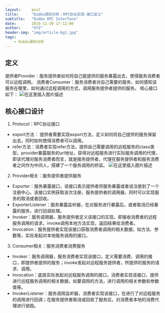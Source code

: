 ```yaml
---
layout:     post
title:      "Dubbo源码分析：RPC协议实现-接口定义"
subtitle:   "Dubbo RPC Interface"
date:       2018-11-30 17:12:00
author:     "XYZ"
header-img: "img/article-bg1.jpg"
tags:
    - Dubbo源码分析
---
```

## 定义
提供者Provider：服务提供者如何将自己能提供的服务暴露出去，使得服务消费者可以远程调用。
消费者Consumer：服务消费者对自己需要的服务，如何感知该服务在哪里，如何通过远程调用的方式，调用服务提供者提供的服务。
核心接口如下：
![在这里插入图片描述](https://img-blog.csdnimg.cn/20181201172718631.png?x-oss-process=image/watermark,type_ZmFuZ3poZW5naGVpdGk,shadow_10,text_aHR0cHM6Ly9ibG9nLmNzZG4ubmV0L3UwMTAwMTM1NzM=,size_16,color_FFFFFF,t_70)
## 核心接口设计
1. Protocol：RPC协议接口
* export方法： 提供者需要实现export方法，定义如何将自己提供的服务保留出去，同时如何使得消费者可以调用。
* refer方法：消费者实现refer方法，提供自己需要调用的远程服务的class类型，provider暴露服务的url地址，获得对远程服务进行实际服务调用的代理，即该代理对服务消费者而言，就是服务提供者，代理在服务提供者和服务消费者之间作为中间人，搭建了一个服务调用的桥梁。
![在这里插入图片描述](https://img-blog.csdnimg.cn/20181201172813269.png?x-oss-process=image/watermark,type_ZmFuZ3poZW5naGVpdGk,shadow_10,text_aHR0cHM6Ly9ibG9nLmNzZG4ubmV0L3UwMTAwMTM1NzM=,size_16,color_FFFFFF,t_70)

2. Provider相关：服务提供者提供服务
* Exporter：服务暴露接口，该接口表示提供者将服务暴露或者说注册到了一个注册中心。该接口实例获取该次注册，服务提供者的调用器，同时可以实现服务的取消或者回收。
* ExporterListener：服务暴露监听器，在对服务进行暴露后，或者取消已经暴露的服务，进行回调处理。
* Invoker：服务调用器，服务提供者定义该接口的实现，即接收消费者的远程服务调用的请求，invoke调用本地方法实现，返回结果给消费者。
* Invocation：服务提供者实现该接口获取消费者调用的相关数据，如方法、参数等，实际发起对本地服务调用的接口。

3. Consumer相关：服务消费者消费服务
* Invoker：服务调用器，服务消费者实现该接口，定义需要消费、调用的接口，即提供者提供的服务；invoke发起对远程服务提供者，所提供的服务的请求、调用。
* Invocation：底层实际发起对远程服务调用的接口，消费者实现该接口，提供进行远程服务调用的相关数据，如要调用的方法，进行调用的相关参数和参数值等。
* InvokerListener：服务调用监听器，消费者实现该接口，在进行了对远程服务的调用进行回调；在服务提供者取消或回收了服务后，对消费者本地的消费代理进行销毁。
